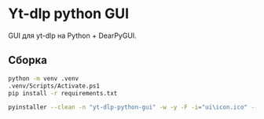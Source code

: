 # Yt-dlp python GUI

GUI для yt-dlp на Python + DearPyGUI.

## Сборка

```bash
python -m venv .venv
.venv/Scripts/Activate.ps1
pip install -r requirements.txt

pyinstaller --clean -n "yt-dlp-python-gui" -w -y -F -i="ui\icon.ico" --add-data="ui\icon.ico:ui" .\main.py
```
